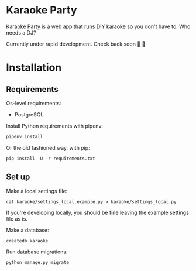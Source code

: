 # Karaoke Party

Karaoke Party is a web app that runs DIY karaoke so you don't have to. Who
needs a DJ?

Currently under rapid development. Check back soon 🎤 🎉

# Installation

## Requirements

Os-level requirements:
- PostgreSQL

Install Python requirements with pipenv:

```python
pipenv install
```

Or the old fashioned way, with pip:

```python
pip install -U -r requirements.txt
```

## Set up

Make a local settings file:

```
cat karaoke/settings_local.example.py > karaoke/settings_local.py
```

If you're developing locally, you should be fine leaving the example settings file
as is.

Make a database:

```
createdb karaoke
```

Run database migrations:

```
python manage.py migrate
```

